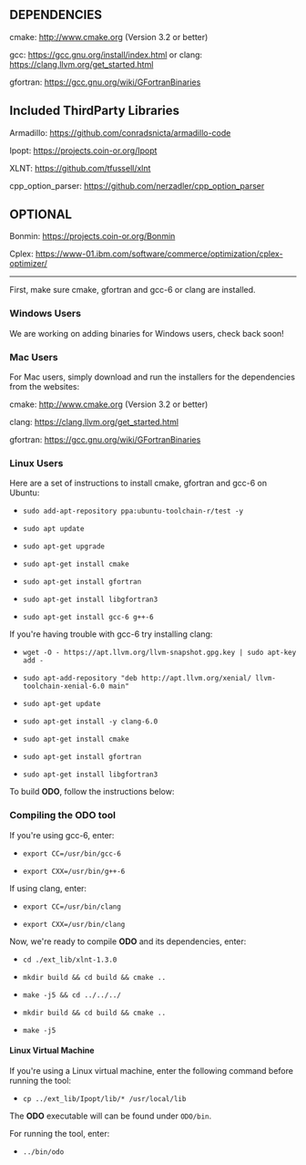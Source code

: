 DEPENDENCIES
-------
cmake: http://www.cmake.org (Version 3.2 or better)

gcc: https://gcc.gnu.org/install/index.html or clang: https://clang.llvm.org/get_started.html 

gfortran: https://gcc.gnu.org/wiki/GFortranBinaries


Included ThirdParty Libraries
-------


Armadillo: https://github.com/conradsnicta/armadillo-code

Ipopt: https://projects.coin-or.org/Ipopt

XLNT: https://github.com/tfussell/xlnt

cpp_option_parser: https://github.com/nerzadler/cpp_option_parser


OPTIONAL
-------


Bonmin: https://projects.coin-or.org/Bonmin

Cplex: https://www-01.ibm.com/software/commerce/optimization/cplex-optimizer/


-------

First, make sure cmake, gfortran and gcc-6 or clang are installed.

### Windows Users

We are working on adding binaries for Windows users, check back soon!

### Mac Users

For Mac users, simply download and run the installers for the dependencies from the websites:

cmake: http://www.cmake.org (Version 3.2 or better)

clang: https://clang.llvm.org/get_started.html 

gfortran: https://gcc.gnu.org/wiki/GFortranBinaries


### Linux Users 

Here are a set of instructions to install cmake, gfortran and gcc-6 on Ubuntu:


* `sudo add-apt-repository ppa:ubuntu-toolchain-r/test -y`

* `sudo apt update`

* `sudo apt-get upgrade`

* `sudo apt-get install cmake`

* `sudo apt-get install gfortran`

* `sudo apt-get install libgfortran3`

* `sudo apt-get install gcc-6 g++-6`


If you're having trouble with gcc-6 try installing clang:

* `wget -O - https://apt.llvm.org/llvm-snapshot.gpg.key | sudo apt-key add -`

* `sudo apt-add-repository "deb http://apt.llvm.org/xenial/ llvm-toolchain-xenial-6.0 main"`

* `sudo apt-get update`

* `sudo apt-get install -y clang-6.0`

* `sudo apt-get install cmake`

* `sudo apt-get install gfortran`

* `sudo apt-get install libgfortran3`



To build **ODO**, follow the instructions below:

### Compiling the ODO tool

If you're using gcc-6, enter:

* `export CC=/usr/bin/gcc-6`

* `export CXX=/usr/bin/g++-6`

If using clang, enter:

* `export CC=/usr/bin/clang`

* `export CXX=/usr/bin/clang`

Now, we're ready to compile **ODO** and its dependencies, enter:

* `cd ./ext_lib/xlnt-1.3.0`

* `mkdir build && cd build && cmake ..`

* `make -j5 && cd ../../../`

* `mkdir build && cd build && cmake ..`

* `make -j5`

#### Linux Virtual Machine

If you're using a Linux virtual machine, enter the following command before running the tool:

* `cp ../ext_lib/Ipopt/lib/* /usr/local/lib`


The **ODO** executable will can be found under `ODO/bin`.

For running the tool, enter:

* `../bin/odo`



